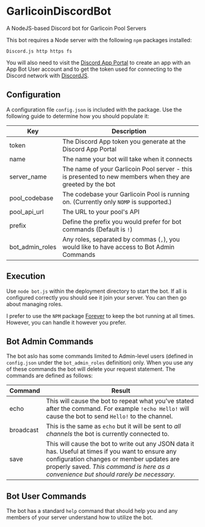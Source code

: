 # GarlicoinDiscordBot
A NodeJS-based Discord bot for Garlicoin Pool Servers

This bot requires a Node server with the following `npm` packages installed:
```
Discord.js http https fs
```
You will also need to visit the [Discord App Portal](https://discordapp.com/developers/docs/intro) to create an app with an App Bot User account and to get the token used for connecting to the Discord network with [DiscordJS](https://discord.js.org). 

## Configuration
A configuration file `config.json` is included with the package. Use the following guide to determine how you should populate it:

|Key|Description|
|-|-|
|token|The Discord App token you generate at the Discord App Portal|
|name|The name your bot will take when it connects|
|server_name|The name of your Garlicoin Pool server - this is presented to new members when they are greeted by the bot|
|pool_codebase|The codebase your Garlicoin Pool is running on. (Currently only `NOMP` is supported.)|
|pool_api_url|The URL to your pool's API|
|prefix|Define the prefix you would prefer for bot commands (Default is `!`)|
|bot_admin_roles|Any roles, separated by commas (`,`), you would like to have access to Bot Admin Commands|

## Execution
Use `node bot.js` within the deployment directory to start the bot. If all is configured correctly you should see it join your server. You can then go about managing roles. 

I prefer to use the `NPM` package [Forever](https://www.npmjs.com/package/forever) to keep the bot running at all times. However, you can handle it however you prefer.


## Bot Admin Commands
The bot aslo has some commands limited to Admin-level users (defined in `config.json` under the `bot_admin_roles` definition) only. When you use any of these commands the bot will delete your request statement. The commands are defined as follows:

|Command|Result|
|-|-|
|echo|This will cause the bot to repeat what you've stated after the command. For example `!echo Hello!` will cause the bot to send `Hello!` to the channel.|
|broadcast|This is the same as `echo` but it will be sent to *all channels* the bot is currently connected to.|
|save|This will cause the bot to write out any JSON data it has. Useful at times if you want to ensure any configuration changes or member updates are properly saved. *This command is here as a convenience but should rarely be necessary.*|

## Bot User Commands
The bot has a standard `help` command that should help you and any members of your server understand how to utilize the bot.
